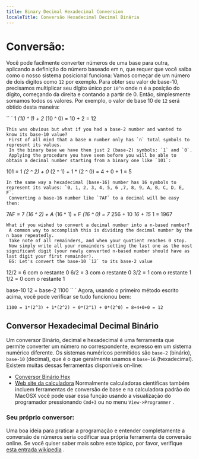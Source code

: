 ```yaml
---
title: Binary Decimal Hexadecimal Conversion
localeTitle: Conversão Hexadecimal Decimal Binária
---
```

# Conversão:

Você pode facilmente converter números de uma base para outra, aplicando a definição do número baseado em n, que requer que você saiba como o nosso sistema posicional funciona: Vamos começar de um número de dois dígitos como `12` por exemplo. Para obter seu valor de base-10, precisamos multiplicar seu dígito único por `10^n` onde n é a posição do dígito, começando da direita e contando a partir de 0. Então, simplesmente somamos todos os valores. Por exemplo, o valor de base 10 de `12` será obtido desta maneira:

\`\` \` 1 _(10 ^ 1) + 2_ (10 ^ 0) = 10 + 2 = 12
```
This was obvious but what if you had a base-2 number and wanted to know its base-10 value? 
 First of all mind that a base n number only has `n` total symbols to represent its values. 
 In the binary base we have then just 2 (base-2) symbols: `1` and `0`. 
 Applying the procedure you have seen before you will be able to obtain a decimal number starting from a binary one like `101`: 
```

101 = 1 _(2 ^ 2) + 0_ (2 ^ 1) + 1 \* (2 ^ 0) = 4 + 0 + 1 = 5
```
In the same way a hexadecimal (base-16) number has 16 symbols to represent its values: `0, 1, 2, 3, 4, 5, 6 ,7, 8, 9, A, B, C, D, E, F`. 
 Converting a base-16 number like `7AF` to a decimal will be easy then: 
```

7AF = 7 _(16 ^ 2) + A_ (16 ^ 1) + F _(16 ^ 0) = 7_ 256 + 10 _16 + 15_ 1 = 1967
```
What if you wished to convert a decimal number into a n-based number? 
 A common way to accomplish this is dividing the decimal number by the n base repeatedly. 
 Take note of all remainders, and when your quotient reaches 0 stop. 
 Now simply write all your remainders setting the last one as the most significant digit (your newly converted n-based number should have as last digit your first remainder). 
 EG: Let's convert the base-10 `12` to its base-2 value 
```

12/2 = 6 com o restante 0 6/2 = 3 com o restante 0 3/2 = 1 com o restante 1 1/2 = 0 com o restante 1

base-10 12 = base-2 1100 \`\` \` Agora, usando o primeiro método escrito acima, você pode verificar se tudo funcionou bem:

`1100 = 1*(2^3) + 1*(2^2) + 0*(2^1) + 0*(2^0) = 8+4+0+0 = 12`

## Conversor Hexadecimal Decimal Binário

Um conversor Binário, decimal e hexadecimal é uma ferramenta que permite converter um número no correspondente, expresso em um sistema numérico diferente. Os sistemas numéricos permitidos são `base-2` (binário), `base-10` (decimal), que é o que geralmente usamos e `base-16` (hexadecimal). Existem muitas dessas ferramentas disponíveis on-line:

*   [Conversor Binário Hex](www.binaryhexconverter.com/)
*   [Web site da calculadora](http://www.calculator.net/) Normalmente calculadoras científicas também incluem ferramentas de conversão de base e na calculadora padrão do MacOSX você pode usar essa função usando a visualização do programador pressionando `Cmd+3` ou no menu `View->Programmer` .

### Seu próprio conversor:

Uma boa ideia para praticar a programação e entender completamente a conversão de números seria codificar sua própria ferramenta de conversão online. Se você quiser saber mais sobre este tópico, por favor, verifique [esta entrada wikipedia](https://en.wikipedia.org/wiki/Positional_notation) .